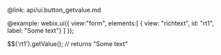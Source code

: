 @link: api/ui.button_getvalue.md

@example:
webix.ui({
    view:"form", 
    elements:[
        {  view: "richtext", id: "rt1", label: "Some text"}
    ]
});

$$('rt1').getValue(); // returns "Some text"